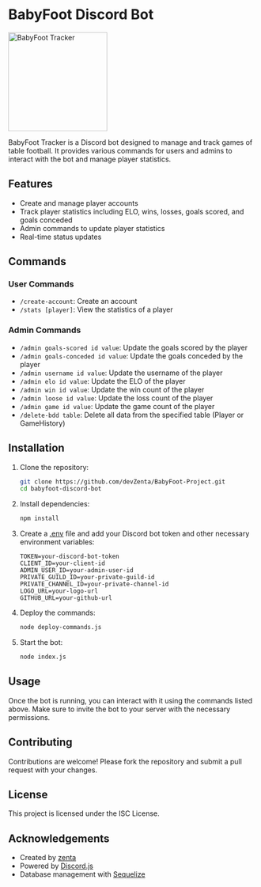 # BabyFoot Discord Bot

<img src="https://cdn.discordapp.com/attachments/1320854475279433872/1320854565800775790/logo.png?ex=6775006c&is=6773aeec&hm=8f27aa7dffbb8935adfbee7f4d59f4bcf3ef27f8dc00b574d3ff10e2e61761ea&" alt="BabyFoot Tracker" width="200"/>

BabyFoot Tracker is a Discord bot designed to manage and track games of table football. It provides various commands for users and admins to interact with the bot and manage player statistics.

## Features

- Create and manage player accounts
- Track player statistics including ELO, wins, losses, goals scored, and goals conceded
- Admin commands to update player statistics
- Real-time status updates

## Commands

### User Commands

- `/create-account`: Create an account
- `/stats [player]`: View the statistics of a player

### Admin Commands

- `/admin goals-scored id value`: Update the goals scored by the player
- `/admin goals-conceded id value`: Update the goals conceded by the player
- `/admin username id value`: Update the username of the player
- `/admin elo id value`: Update the ELO of the player
- `/admin win id value`: Update the win count of the player
- `/admin loose id value`: Update the loss count of the player
- `/admin game id value`: Update the game count of the player
- `/delete-bdd table`: Delete all data from the specified table (Player or GameHistory)

## Installation

1. Clone the repository:
    ```sh
    git clone https://github.com/devZenta/BabyFoot-Project.git
    cd babyfoot-discord-bot
    ```

2. Install dependencies:
    ```sh
    npm install
    ```

3. Create a [.env](https://discordjs.guide/creating-your-bot/#using-dotenv) file and add your Discord bot token and other necessary environment variables:
    ```env
    TOKEN=your-discord-bot-token
    CLIENT_ID=your-client-id
    ADMIN_USER_ID=your-admin-user-id
    PRIVATE_GUILD_ID=your-private-guild-id
    PRIVATE_CHANNEL_ID=your-private-channel-id
    LOGO_URL=your-logo-url
    GITHUB_URL=your-github-url
    ```

4. Deploy the commands:
    ```sh
    node deploy-commands.js
    ```

5. Start the bot:
    ```sh
    node index.js
    ```

## Usage

Once the bot is running, you can interact with it using the commands listed above. Make sure to invite the bot to your server with the necessary permissions.

## Contributing

Contributions are welcome! Please fork the repository and submit a pull request with your changes.

## License

This project is licensed under the ISC License.

## Acknowledgements

- Created by [zenta](https://github.com/devZenta)
- Powered by [Discord.js](https://discord.js.org/)
- Database management with [Sequelize](https://sequelize.org/)
